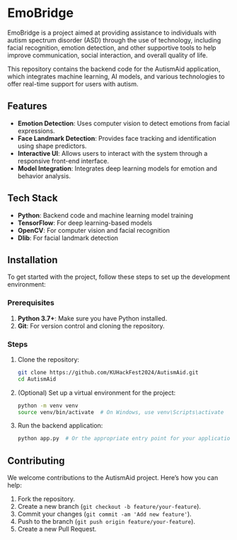 # EmoBridge

EmoBridge is a project aimed at providing assistance to individuals with autism spectrum disorder (ASD) through the use of technology, including facial recognition, emotion detection, and other supportive tools to help improve communication, social interaction, and overall quality of life.

This repository contains the backend code for the AutismAid application, which integrates machine learning, AI models, and various technologies to offer real-time support for users with autism.

## Features

- **Emotion Detection**: Uses computer vision to detect emotions from facial expressions.
- **Face Landmark Detection**: Provides face tracking and identification using shape predictors.
- **Interactive UI**: Allows users to interact with the system through a responsive front-end interface.
- **Model Integration**: Integrates deep learning models for emotion and behavior analysis.

## Tech Stack

- **Python**: Backend code and machine learning model training
- **TensorFlow**: For deep learning-based models
- **OpenCV**: For computer vision and facial recognition
- **Dlib**: For facial landmark detection

## Installation

To get started with the project, follow these steps to set up the development environment:

### Prerequisites

1. **Python 3.7+**: Make sure you have Python installed.
2. **Git**: For version control and cloning the repository.

### Steps

1. Clone the repository:

   ```bash
   git clone https://github.com/KUHackFest2024/AutismAid.git
   cd AutismAid
   ```

2. (Optional) Set up a virtual environment for the project:

   ```bash
   python -m venv venv
   source venv/bin/activate  # On Windows, use venv\Scripts\activate
   ```

3. Run the backend application:

   ```bash
   python app.py  # Or the appropriate entry point for your application
   ```

## Contributing

We welcome contributions to the AutismAid project. Here’s how you can help:

1. Fork the repository.
2. Create a new branch (`git checkout -b feature/your-feature`).
3. Commit your changes (`git commit -am 'Add new feature'`).
4. Push to the branch (`git push origin feature/your-feature`).
5. Create a new Pull Request.
